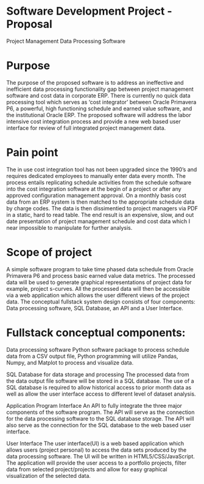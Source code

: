 # Software Development Project - Proposal

Project Management Data Processing Software

# Purpose
The purpose of the proposed software is to address an ineffective and inefficient data processing functionality gap between project management software and cost data in corporate ERP. There is currently no quick data processing tool which serves as ‘cost integrator’ between Oracle Primavera P6, a  powerful, high functioning schedule and earned value software, and the institutional Oracle ERP. The proposed software will address the labor intensive cost integration process and provide a new web based user interface for review of full integrated project management data.

# Pain point
The in use cost integration tool has not been upgraded since the 1990’s and requires dedicated employees to manually enter data every month. The process entails replicating schedule activities from the schedule software into the cost integration software at the begin of a project or after any approved configuration management approval. On a monthly basis cost data from an ERP system is then matched  to the appropriate schedule data by charge codes. The data is then dissimentied to project managers via PDF in a static, hard to read table. The end result is an expensive, slow, and out date presentation of project management schedule and cost data which I near impossible to manipulate for further analysis.

# Scope of project
A simple software program to take time phased data schedule from Oracle Primavera P6 and process basic earned value data metrics. The processed data will be used to generate graphical representations of project data for example, project s-curves.  All the processed data will then be accessible via a web application which allows the user different views of the project data. The conceptual fullstack system design consists of four components: Data processing software, SQL Database, an API and a User Interface. 
 
# Fullstack conceptual components:       

Data processing software
Python software package to process schedule data from a CSV output file, Python programming will utilize Pandas, Numpy, and Matplot to process and visualize data.
     
SQL Database for data storage and processing
The processed data from the data output file software will be stored in a SQL database. The use of a SQL database is            required to allow historical access to prior month data as well as allow the user interface access to different level of dataset analysis.
           
Application Program Interface
An API to fully integrate the three major components of the software program.  The API will serve as the connection for the data processing software to the SQL database storage.  The API will also serve as the connection for the SQL database to the web based user interface.

User Interface
The user interface(UI) is a web based application which allows users (project personal) to access the data sets produced by the data processing software.  The UI will be written in HTML5/CSS/JavaScript. The application will provide the user access to a portfolio projects, filter data from selected project/projects and allow for easy graphical visualization of the selected data.
